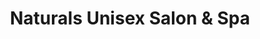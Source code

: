 ---
title: "Naturals Unisex Salon & Spa"
url: /bangalore/naturals-unisex-salon-and-spa/
shop: beauty
---